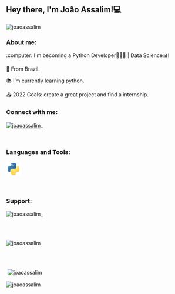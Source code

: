## Hey there, I'm João Assalim!💻

<p align="left"> <img src="https://komarev.com/ghpvc/?username=joaoassalim&label=Profile%20views&color=00ff2a&style=flat" alt="joaoassalim" /> </p>

 <div>
<h3 align="left">About me:</h3>
 :computer: I'm becoming a Python Developer👨🏻‍💻 | Data Science📊!

:house_with_garden: From Brazil.

:books: I’m currently learning python.

:outbox_tray: 2022 Goals: create a great project and find a internship.



<h3 align="left">Connect with me:</h3>
<p align="left">
<a href="https://instagram.com/joaoassalim_" target="blank"><img align="center" src="https://raw.githubusercontent.com/rahuldkjain/github-profile-readme-generator/master/src/images/icons/Social/instagram.svg" alt="joaoassalim_" height="30" width="40" /></a>
</p>
<br>
<h3 align="left">Languages and Tools:</h3>
<p align="left"> <a href="https://www.python.org" target="_blank" rel="noreferrer"> <img src="https://raw.githubusercontent.com/devicons/devicon/master/icons/python/python-original.svg" alt="python" width="40" height="40"/> </a> </p>
<br>
 
<h3 align="left">Support:</h3>
<p><a href="https://ko-fi.com/joaoassalim_"> <img align="left" src="https://cdn.ko-fi.com/cdn/kofi3.png?v=3" height="50" width="210" alt="joaoassalim_" /></a></p><br><br>
 
<br><p><img align="left" src="https://github-readme-stats.vercel.app/api/top-langs?username=joaoassalim&show_icons=true&theme=dark&hide_border=true&locale=en&layout=compact" alt="joaoassalim" /></p><br><br>

<br><p>&nbsp;<img align="center" src="https://github-readme-stats.vercel.app/api?username=joaoassalim&show_icons=true&&theme=dark&locale=en" alt="joaoassalim" /></p>

<p><img align="center" src="https://github-readme-streak-stats.herokuapp.com/?user=joaoassalim&theme=dark" alt="joaoassalim" /></p>

